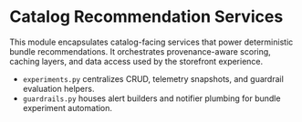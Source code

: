 # Catalog Recommendation Services

This module encapsulates catalog-facing services that power deterministic bundle recommendations.
It orchestrates provenance-aware scoring, caching layers, and data access used by the storefront
experience.

- `experiments.py` centralizes CRUD, telemetry snapshots, and guardrail evaluation helpers.
- `guardrails.py` houses alert builders and notifier plumbing for bundle experiment automation.
